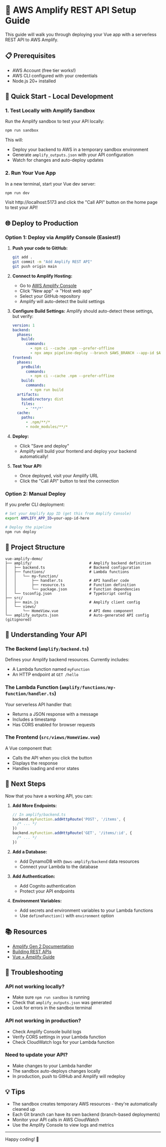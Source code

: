 # 🚀 AWS Amplify REST API Setup Guide

This guide will walk you through deploying your Vue app with a serverless REST API to AWS Amplify.

## 📋 Prerequisites

- AWS Account (free tier works!)
- AWS CLI configured with your credentials
- Node.js 20+ installed

## 🎯 Quick Start - Local Development

### 1. Test Locally with Amplify Sandbox

Run the Amplify sandbox to test your API locally:

```bash
npm run sandbox
```

This will:

- Deploy your backend to AWS in a temporary sandbox environment
- Generate `amplify_outputs.json` with your API configuration
- Watch for changes and auto-deploy updates

### 2. Run Your Vue App

In a new terminal, start your Vue dev server:

```bash
npm run dev
```

Visit http://localhost:5173 and click the "Call API" button on the home page to test your API!

## 🌐 Deploy to Production

### Option 1: Deploy via Amplify Console (Easiest!)

1. **Push your code to GitHub:**

   ```bash
   git add .
   git commit -m "Add Amplify REST API"
   git push origin main
   ```

2. **Connect to Amplify Hosting:**
   - Go to [AWS Amplify Console](https://console.aws.amazon.com/amplify/)
   - Click "New app" → "Host web app"
   - Select your GitHub repository
   - Amplify will auto-detect the build settings

3. **Configure Build Settings:**
   Amplify should auto-detect these settings, but verify:

   ```yaml
   version: 1
   backend:
     phases:
       build:
         commands:
           - npm ci --cache .npm --prefer-offline
           - npx ampx pipeline-deploy --branch $AWS_BRANCH --app-id $AWS_APP_ID
   frontend:
     phases:
       preBuild:
         commands:
           - npm ci --cache .npm --prefer-offline
       build:
         commands:
           - npm run build
     artifacts:
       baseDirectory: dist
       files:
         - '**/*'
     cache:
       paths:
         - .npm/**/*
         - node_modules/**/*
   ```

4. **Deploy:**
   - Click "Save and deploy"
   - Amplify will build your frontend and deploy your backend automatically!

5. **Test Your API:**
   - Once deployed, visit your Amplify URL
   - Click the "Call API" button to test the connection

### Option 2: Manual Deploy

If you prefer CLI deployment:

```bash
# Set your Amplify App ID (get this from Amplify Console)
export AMPLIFY_APP_ID=your-app-id-here

# Deploy the pipeline
npm run deploy
```

## 📁 Project Structure

```
vue-amplify-demo/
├── amplify/                          # Amplify backend definition
│   ├── backend.ts                    # Backend configuration
│   ├── functions/                    # Lambda functions
│   │   └── my-function/
│   │       ├── handler.ts            # API handler code
│   │       ├── resource.ts           # Function definition
│   │       └── package.json          # Function dependencies
│   └── tsconfig.json                 # TypeScript config
├── src/
│   ├── main.js                       # Amplify client config
│   └── views/
│       └── HomeView.vue              # API demo component
└── amplify_outputs.json              # Auto-generated API config (gitignored)
```

## 🔧 Understanding Your API

### The Backend (`amplify/backend.ts`)

Defines your Amplify backend resources. Currently includes:

- A Lambda function named `myFunction`
- An HTTP endpoint at `GET /hello`

### The Lambda Function (`amplify/functions/my-function/handler.ts`)

Your serverless API handler that:

- Returns a JSON response with a message
- Includes a timestamp
- Has CORS enabled for browser requests

### The Frontend (`src/views/HomeView.vue`)

A Vue component that:

- Calls the API when you click the button
- Displays the response
- Handles loading and error states

## 🎨 Next Steps

Now that you have a working API, you can:

1. **Add More Endpoints:**

   ```typescript
   // In amplify/backend.ts
   backend.myFunction.addHttpRoute('POST', '/items', {
     /* ... */
   })
   backend.myFunction.addHttpRoute('GET', '/items/:id', {
     /* ... */
   })
   ```

2. **Add a Database:**
   - Add DynamoDB with `@aws-amplify/backend` data resources
   - Connect your Lambda to the database

3. **Add Authentication:**
   - Add Cognito authentication
   - Protect your API endpoints

4. **Environment Variables:**
   - Add secrets and environment variables to your Lambda functions
   - Use `defineFunction()` with `environment` option

## 📚 Resources

- [Amplify Gen 2 Documentation](https://docs.amplify.aws/)
- [Building REST APIs](https://docs.amplify.aws/javascript/build-a-backend/functions/)
- [Vue + Amplify Guide](https://docs.amplify.aws/vue/)

## 🐛 Troubleshooting

### API not working locally?

- Make sure `npm run sandbox` is running
- Check that `amplify_outputs.json` was generated
- Look for errors in the sandbox terminal

### API not working in production?

- Check Amplify Console build logs
- Verify CORS settings in your Lambda function
- Check CloudWatch logs for your Lambda function

### Need to update your API?

- Make changes to your Lambda handler
- The sandbox auto-deploys changes locally
- In production, push to GitHub and Amplify will redeploy

## 💡 Tips

- The sandbox creates temporary AWS resources - they're automatically cleaned up
- Each Git branch can have its own backend (branch-based deployments)
- Monitor your API calls in AWS CloudWatch
- Use the Amplify Console to view logs and metrics

---

Happy coding! 🎉
